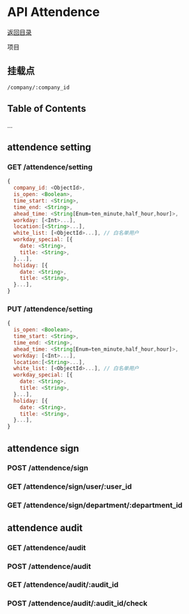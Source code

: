# API Attendence

[返回目录](index.md)

项目

## 挂载点

```
/company/:company_id
```

## Table of Contents

...

## attendence setting

### GET /attendence/setting

```javascript
{
  company_id: <ObjectId>,
  is_open: <Boolean>,
  time_start: <String>,
  time_end: <String>,
  ahead_time: <String[Enum=ten_minute,half_hour,hour]>,
  workday: [<Int>...],
  location:[<String>...],
  white_list: [<ObjectId>...], // 白名单用户
  workday_special: [{
    date: <String>,
    title: <String>,
  }...],
  holiday: [{
    date: <String>,
    title: <String>,
  }...],
}
```

### PUT /attendence/setting

```javascript
{
  is_open: <Boolean>,
  time_start: <String>,
  time_end: <String>,
  ahead_time: <String[Enum=ten_minute,half_hour,hour]>,
  workday: [<Int>...],
  location:[<String>...],
  white_list: [<ObjectId>...], // 白名单用户
  workday_special: [{
    date: <String>,
    title: <String>,
  }...],
  holiday: [{
    date: <String>,
    title: <String>,
  }...],
}
```

## attendence sign

### POST /attendence/sign

### GET /attendence/sign/user/:user_id

### GET /attendence/sign/department/:department_id

## attendence audit

### GET /attendence/audit

### POST /attendence/audit

### GET /attendence/audit/:audit_id

### POST /attendence/audit/:audit_id/check
